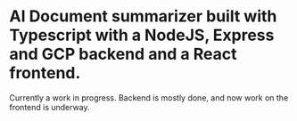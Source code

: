 # AI Document summarizer built with Typescript with a NodeJS, Express and GCP backend and a React frontend.

Currently a work in progress. Backend is mostly done, and now work on the frontend is underway.